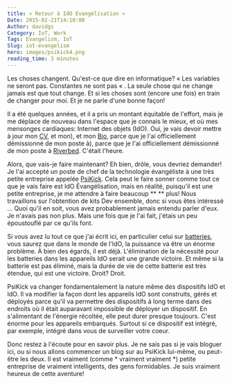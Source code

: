```yaml
---
title: « Retour à IdO Évangélisation »
Date: 2015-02-21T14:10:00
Author: davidgs
Category: IoT, Work
Tags: Evangelism, IoT
Slug: iot-evangelism
hero: images/psikick4.png
reading_time: 3 minutes
---
```


Les choses changent. Qu'est-ce que dire en informatique? « Les variables ne seront pas. Constantes ne sont pas « . La seule chose qui ne change jamais est que tout change. Et si les choses sont (encore une fois) en train de changer pour moi. Et je ne parle d'une bonne façon!

Il a été quelques années, et il a pris un montant équitable de l'effort, mais je me déplace de nouveau dans l'espace que je connais le mieux, et où mes mensonges cardiaques: Internet des objets (IdO). Oui, je vais devoir mettre à jour mon [CV](/#experiences), et mon), et mon [Bio](/#about), parce que je l'ai officiellement démissionné de mon poste à), parce que je l'ai officiellement démissionné de mon poste à [Riverbed](http://riverbed.com/). C'était l'heure.

Alors, que vais-je faire maintenant? Eh bien, drôle, vous devriez demander! Je l'ai accepté un poste de chef de la technologie évangéliste à une très petite entreprise appelée [PsiKick](http://www.psikick.com/). Cela peut le faire sonner comme tout ce que je vais faire est IdO Évangélisation, mais en réalité, puisqu'il est une petite entreprise, je me attendre à faire beaucoup ** ** plus! Nous travaillons sur l'obtention de kits Dev ensemble, donc si vous êtes intéressé ... Quoi qu'il en soit, vous avez probablement jamais entendu parler d'eux. Je n'avais pas non plus. Mais une fois que je l'ai fait, j'étais un peu époustouflé par ce qu'ils font.

Si vous avez lu tout ce que j'ai écrit ici, en particulier celui sur [batteries](/posts/category/iot/minor-iot-calculations), vous saurez que dans le monde de l'IdO, la puissance va être un énorme problème. À bien des égards, il est déjà. L'élimination de la nécessité pour les batteries dans les appareils IdO serait une grande victoire. Et même si la batterie est pas éliminé, mais la durée de vie de cette batterie est très étendue, qui est une victoire. Droit? Droit.

PsiKick va changer fondamentalement la nature même des dispositifs IdO et IdO. Il va modifier la façon dont les appareils IdO sont construits, gérés et déployés parce qu'il va permettre des dispositifs à long terme dans des endroits où il était auparavant impossible de déployer un dispositif. En s'alimentant de l'énergie récoltée, elle peut durer presque toujours. C'est énorme pour les appareils embarqués. Surtout si ce dispositif est intégré, par exemple, intégré dans vous de surveiller votre coeur.

Donc restez à l'écoute pour en savoir plus. Je ne sais pas si je vais bloguer ici, ou si nous allons commencer un blog sur au PsiKick lui-même, ou peut-être les deux. Il est vraiment (comme * vraiment vraiment *) petite entreprise de vraiment intelligents, des gens formidables. Je suis vraiment heureux de cette aventure!
